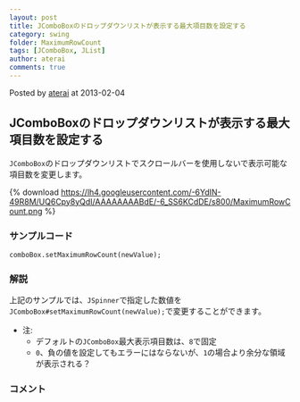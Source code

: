 ```yaml
---
layout: post
title: JComboBoxのドロップダウンリストが表示する最大項目数を設定する
category: swing
folder: MaximumRowCount
tags: [JComboBox, JList]
author: aterai
comments: true
---
```


Posted by [aterai](http://terai.xrea.jp/aterai.html) at 2013-02-04

## JComboBoxのドロップダウンリストが表示する最大項目数を設定する
`JComboBox`のドロップダウンリストでスクロールバーを使用しないで表示可能な項目数を変更します。

{% download https://lh4.googleusercontent.com/-6YdIN-49R8M/UQ6Cpy8yQdI/AAAAAAAABdE/-6_SS6KCdDE/s800/MaximumRowCount.png %}

### サンプルコード
<pre class="prettyprint"><code>comboBox.setMaximumRowCount(newValue);
</code></pre>

### 解説
上記のサンプルでは、`JSpinner`で指定した数値を`JComboBox#setMaximumRowCount(newValue);`で変更することができます。

- 注:
    - デフォルトの`JComboBox`最大表示項目数は、`8`で固定
    - `0`、負の値を設定してもエラーにはならないが、`1`の場合より余分な領域が表示される？

<!-- dummy comment line for breaking list -->

### コメント
